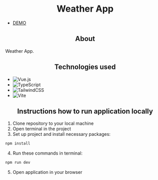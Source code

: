 <h1 align="center">Weather App</h1>

- [DEMO](https://edgergard.github.io/vue-weather-app/)
 <h2 align="center">About</h2>

  Weather App.

<h2 align="center">Technologies used</h2>

 - ![Vue.js](https://img.shields.io/badge/vuejs-%2335495e.svg?style=for-the-badge&logo=vuedotjs&logoColor=%234FC08D)
 - ![TypeScript](https://img.shields.io/badge/typescript-%23007ACC.svg?style=for-the-badge&logo=typescript&logoColor=white)
 - ![TailwindCSS](https://img.shields.io/badge/tailwindcss-%2338B2AC.svg?style=for-the-badge&logo=tailwind-css&logoColor=white)
 - ![Vite](https://img.shields.io/badge/vite-%23646CFF.svg?style=for-the-badge&logo=vite&logoColor=white)

<h2 align="center">Instructions how to run application locally</h2>

1. Clone repository to your local machine
2. Open terminal in the project
3. Set up project and install necessary packages:
```bash 
npm install
```
4. Run these commands in terminal:
```bash 
npm run dev
```
5. Open application in your browser
